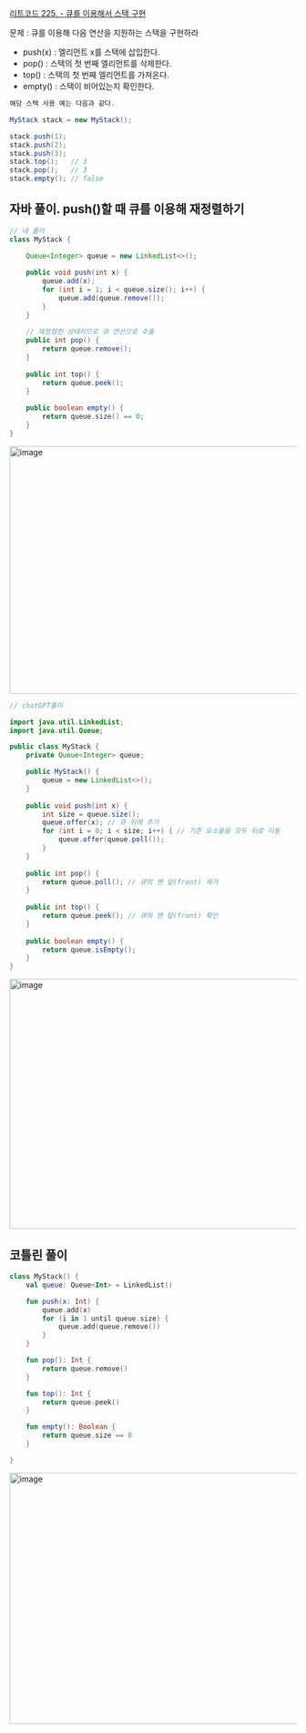 [리트코드 225. - 큐를 이용해서 스택 구현](https://leetcode.com/problems/implement-stack-using-queues/description/)

문제 : 큐를 이용해 다음 연산을 지원하는 스택을 구현하라
- push(x) : 엘리먼트 x를 스택에 삽입한다.
- pop() : 스택의 첫 번째 엘리먼트를 삭제한다.
- top() : 스택의 첫 번째 엘리먼트를 가져온다.
- empty() : 스택이 비어있는지 확인한다.

```java
해당 스택 사용 예는 다음과 같다.

MyStack stack = new MyStack();

stack.push(1);
stack.push(2);
stack.push(3);
stack.top();   // 3
stack.pop();   // 3
stack.empty(); // false
```

## 자바 풀이. push()할 때 큐를 이용해 재정렬하기
```java
// 내 풀이
class MyStack {

    Queue<Integer> queue = new LinkedList<>();
    
    public void push(int x) {
        queue.add(x);
        for (int i = 1; i < queue.size(); i++) {
            queue.add(queue.remove());
        }
    }
    
    // 재정렬한 상태이므로 큐 연산으로 추출
    public int pop() {
        return queue.remove(); 
    }
    
    public int top() {
        return queue.peek();
    }
    
    public boolean empty() {
        return queue.size() == 0;
    }
}
```
<img width="680" height="435" alt="image" src="https://github.com/user-attachments/assets/5190b7e4-e971-47d5-a217-26b513be1149" />


```java
// chatGPT풀이

import java.util.LinkedList;
import java.util.Queue;

public class MyStack {
    private Queue<Integer> queue;

    public MyStack() {
        queue = new LinkedList<>();
    }
    
    public void push(int x) {
        int size = queue.size();
        queue.offer(x); // 큐 뒤에 추가
        for (int i = 0; i < size; i++) { // 기존 요소들을 모두 뒤로 이동
            queue.offer(queue.poll());
        }
    }
    
    public int pop() {
        return queue.poll(); // 큐의 맨 앞(front) 제거
    }
    
    public int top() {
        return queue.peek(); // 큐의 맨 앞(front) 확인
    }
    
    public boolean empty() {
        return queue.isEmpty();
    }
}
```

<img width="678" height="439" alt="image" src="https://github.com/user-attachments/assets/4deb63a2-04db-4a0f-9301-556c07e09864" />


## 코틀린 풀이
```kotlin
class MyStack() {
    val queue: Queue<Int> = LinkedList()

    fun push(x: Int) {
        queue.add(x)    
        for (i in 1 until queue.size) {
            queue.add(queue.remove())
        }
    }

    fun pop(): Int {
        return queue.remove()        
    }

    fun top(): Int {
        return queue.peek()
    }

    fun empty(): Boolean {
        return queue.size == 0   
    }

}
```
<img width="681" height="441" alt="image" src="https://github.com/user-attachments/assets/e7390c2e-5353-4d11-bb55-58e517ad39ba" />

